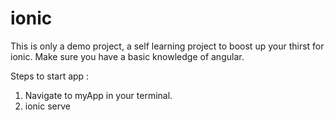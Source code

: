 # ionic
This is only a demo project, a self learning project to boost up your thirst for ionic. 
Make sure you have a basic knowledge of angular.

Steps to start app : 
1. Navigate to myApp in your terminal. 
2. ionic serve
